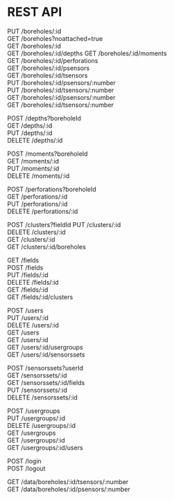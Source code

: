 # REST API

PUT     /boreholes/:id  
GET     /boreholes?noattached=true  
GET     /boreholes/:id  
GET     /boreholes/:id/depths
GET     /boreholes/:id/moments  
GET     /boreholes/:id/perforations  
GET     /boreholes/:id/psensors  
GET     /boreholes/:id/tsensors  
PUT     /boreholes/:id/psensors/:number  
PUT     /boreholes/:id/tsensors/:number  
GET     /boreholes/:id/psensors/:number  
GET     /boreholes/:id/tsensors/:number  

POST    /depths?boreholeId  
GET     /depths/:id  
PUT     /depths/:id  
DELETE  /depths/:id  

POST    /moments?boreholeId  
GET     /moments/:id  
PUT     /moments/:id  
DELETE  /moments/:id  

POST    /perforations?boreholeId  
GET     /perforations/:id  
PUT     /perforations/:id  
DELETE  /perforations/:id  

POST    /clusters?fieldId
PUT     /clusters/:id  
DELETE  /clusters/:id  
GET     /clusters/:id  
GET     /clusters/:id/boreholes  

GET     /fields  
POST    /fields  
PUT     /fields/:id  
DELETE  /fields/:id  
GET     /fields/:id  
GET     /fields/:id/clusters  

POST    /users  
PUT     /users/:id  
DELETE  /users/:id  
GET     /users  
GET     /users/:id  
GET     /users/:id/usergroups  
GET     /users/:id/sensorssets  

POST    /sensorssets?userId  
GET     /sensorssets/:id  
GET     /sensorssets/:id/fields  
PUT     /sensorssets/:id  
DELETE  /sensorssets/:id  

POST    /usergroups  
PUT     /usergroups/:id  
DELETE  /usergroups/:id  
GET     /usergroups  
GET     /usergroups/:id  
GET     /usergroups/:id/users  

POST    /login  
POST    /logout  

GET     /data/boreholes/:id/tsensors/:number  
GET     /data/boreholes/:id/psensors/:number  
